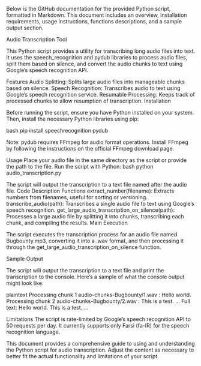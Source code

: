 Below is the GitHub documentation for the provided Python script, formatted in Markdown. This document includes an overview, installation requirements, usage instructions, functions descriptions, and a sample output section.

Audio Transcription Tool

This Python script provides a utility for transcribing long audio files into text. It uses the speech_recognition and pydub libraries to process audio files, split them based on silence, and convert the audio chunks to text using Google’s speech recognition API.

Features
Audio Splitting: Splits large audio files into manageable chunks based on silence.
Speech Recognition: Transcribes audio to text using Google’s speech recognition service.
Resumable Processing: Keeps track of processed chunks to allow resumption of transcription.
Installation

Before running the script, ensure you have Python installed on your system. Then, install the necessary Python libraries using pip:

bash
pip install speechrecognition pydub


Note: pydub requires FFmpeg for audio format operations. Install FFmpeg by following the instructions on the official FFmpeg download page.

Usage
Place your audio file in the same directory as the script or provide the path to the file.
Run the script with Python:
bash
python audio_transcription.py

The script will output the transcription to a text file named after the audio file.
Code Description
Functions
extract_number(filename): Extracts numbers from filenames, useful for sorting or versioning.
transcribe_audio(path): Transcribes a single audio file to text using Google’s speech recognition.
get_large_audio_transcription_on_silence(path): Processes a large audio file by splitting it into chunks, transcribing each chunk, and compiling the results.
Main Execution

The script executes the transcription process for an audio file named Bugbounty.mp3, converting it into a .wav format, and then processing it through the get_large_audio_transcription_on_silence function.

Sample Output

The script will output the transcription to a text file and print the transcription to the console. Here’s a sample of what the console output might look like:

plaintext
Processing chunk 1
audio-chunks-Bugbounty/1.wav : Hello world. 
Processing chunk 2
audio-chunks-Bugbounty/2.wav : This is a test. 
...
Full text: Hello world. This is a test. ...

Limitations
The script is rate-limited by Google’s speech recognition API to 50 requests per day.
It currently supports only Farsi (fa-IR) for the speech recognition language.

This document provides a comprehensive guide to using and understanding the Python script for audio transcription. Adjust the content as necessary to better fit the actual functionality and limitations of your script.
